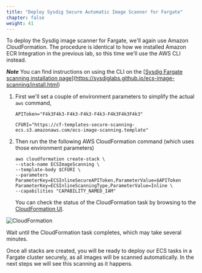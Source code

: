 ```yaml
---
title: "Deploy Sysdig Secure Automatic Image Scanner for Fargate"
chapter: false
weight: 41
---
```


To deploy the Sysdig image scanner for Fargate, we'll again use Amazon CloudFormation.  The procedure is identical to how we installed Amazon ECR Integration in the previous lab, so this time we'll use the AWS CLI instead.

***Note*** You can find instructions on using the CLI on the [[Sysdig Fargate scanning installation page](https://sysdiglabs.github.io/ecs-image-scanning/install.html)](https://sysdiglabs.github.io/ecs-image-scanning/install.html)


1. First we'll set a couple of environment parameters to simplify the actual `aws` command,

    ```
    APIToken="F4k3F4k3-F4k3-F4k3-F4k3-F4k3F4k3F4k3"

    CFURI="https://cf-templates-secure-scanning-ecs.s3.amazonaws.com/ecs-image-scanning.template"
    ```

2. Then run the the following AWS CloudFormation command (which uses those environment parameters)

    ```
    aws cloudformation create-stack \
    --stack-name ECSImageScanning \
    --template-body $CFURI \
    --parameters ParameterKey=ECSInlineSecureAPIToken,ParameterValue=$APIToken ParameterKey=ECSInlineScanningType,ParameterValue=Inline \
    --capabilities "CAPABILITY_NAMED_IAM"
    ```

    You can check the status of the CloudFormation task by browsing to the [CloudFormation UI]([https://console.aws.amazon.com/cloudformation/](https://console.aws.amazon.com/cloudformation/)).

![CloudFormation](/images/40_module_2/image3.png)

Wait until the CloudFormation task completes, which may take several minutes.

Once all stacks are created, you will be ready to deploy our ECS tasks in a Fargate cluster securely, as all images will be scanned automatically.  In the next steps we will see this scanning as it happens.
